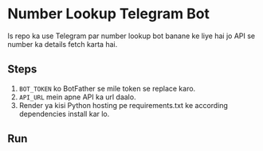 # Number Lookup Telegram Bot

Is repo ka use Telegram par number lookup bot banane ke liye hai jo API se number ka details fetch karta hai.

## Steps

1. `BOT_TOKEN` ko BotFather se mile token se replace karo.
2. `API_URL` mein apne API ka url daalo.
3. Render ya kisi Python hosting pe requirements.txt ke according dependencies install kar lo.

## Run

